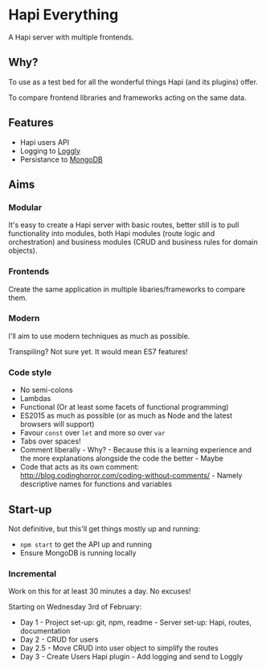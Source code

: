 # Hapi Everything

A Hapi server with multiple frontends.

## Why?

To use as a test bed for all the wonderful things Hapi (and its plugins) offer.

To compare frontend libraries and frameworks acting on the same data.

## Features

- Hapi users API
- Logging to [Loggly](https://www.loggly.com/)
- Persistance to [MongoDB](https://www.mongodb.org/)

## Aims

### Modular 

It's easy to create a Hapi server with basic routes, better still is to pull functionality into modules, both Hapi modules (route logic and orchestration) and business modules (CRUD and business rules for domain objects).

### Frontends

Create the same application in multiple libaries/frameworks to compare them.

### Modern

I'll aim to use modern techniques as much as possible.

Transpiling? Not sure yet. It would mean ES7 features!

### Code style

- No semi-colons
- Lambdas
- Functional (Or at least some facets of functional programming)
- ES2015 as much as possible (or as much as Node and the latest browsers will support)
- Favour `const` over `let` and more so over `var`
- Tabs over spaces!
- Comment liberally - Why? - Because this is a learning experience and the more explanations alongside the code the better - Maybe
- Code that acts as its own comment: http://blog.codinghorror.com/coding-without-comments/ - Namely descriptive names for functions and variables

## Start-up

Not definitive, but this'll get things mostly up and running:

- `npm start` to get the API up and running
- Ensure MongoDB is running locally

### Incremental

Work on this for at least 30 minutes a day. No excuses!

Starting on Wednesday 3rd of February:

- Day 1 - Project set-up: git, npm, readme - Server set-up: Hapi, routes, documentation
- Day 2 - CRUD for users
- Day 2.5 - Move CRUD into user object to simplify the routes
- Day 3 - Create Users Hapi plugin - Add logging and send to Loggly
